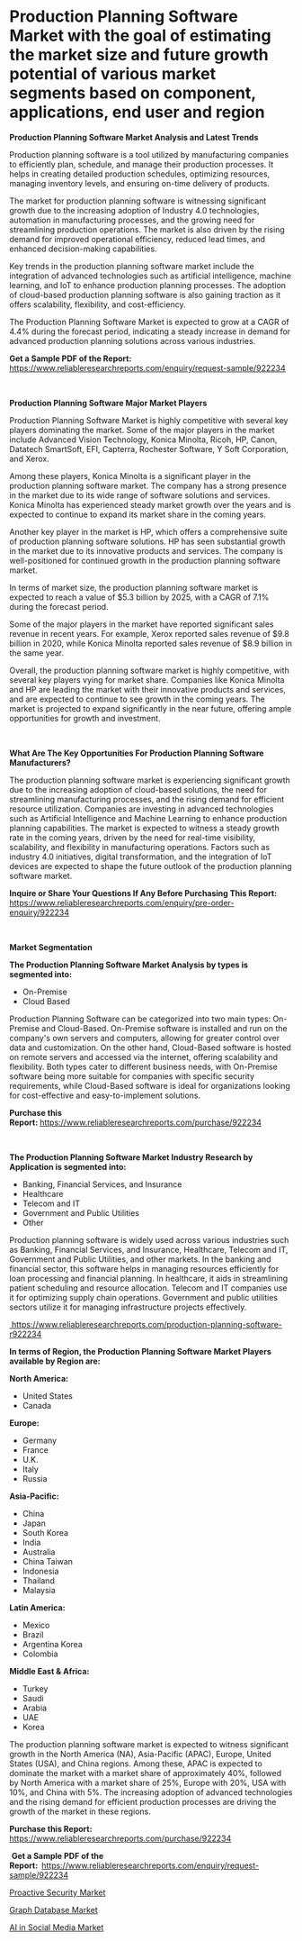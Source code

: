 <p><h1>Production Planning Software Market with the goal of estimating the market size and future growth potential of various market segments based on component, applications, end user and region</h1></p><p><strong>Production Planning Software Market Analysis and Latest Trends</strong></p>
<p><p>Production planning software is a tool utilized by manufacturing companies to efficiently plan, schedule, and manage their production processes. It helps in creating detailed production schedules, optimizing resources, managing inventory levels, and ensuring on-time delivery of products.</p><p>The market for production planning software is witnessing significant growth due to the increasing adoption of Industry 4.0 technologies, automation in manufacturing processes, and the growing need for streamlining production operations. The market is also driven by the rising demand for improved operational efficiency, reduced lead times, and enhanced decision-making capabilities.</p><p>Key trends in the production planning software market include the integration of advanced technologies such as artificial intelligence, machine learning, and IoT to enhance production planning processes. The adoption of cloud-based production planning software is also gaining traction as it offers scalability, flexibility, and cost-efficiency.</p><p>The Production Planning Software Market is expected to grow at a CAGR of 4.4% during the forecast period, indicating a steady increase in demand for advanced production planning solutions across various industries.</p></p>
<p><strong>Get a Sample PDF of the Report:&nbsp;</strong> <a href="https://www.reliableresearchreports.com/enquiry/request-sample/922234">https://www.reliableresearchreports.com/enquiry/request-sample/922234</a></p>
<p>&nbsp;</p>
<p><strong>Production Planning Software Major Market Players</strong></p>
<p><p>Production Planning Software Market is highly competitive with several key players dominating the market. Some of the major players in the market include Advanced Vision Technology, Konica Minolta, Ricoh, HP, Canon, Datatech SmartSoft, EFI, Capterra, Rochester Software, Y Soft Corporation, and Xerox.</p><p>Among these players, Konica Minolta is a significant player in the production planning software market. The company has a strong presence in the market due to its wide range of software solutions and services. Konica Minolta has experienced steady market growth over the years and is expected to continue to expand its market share in the coming years.</p><p>Another key player in the market is HP, which offers a comprehensive suite of production planning software solutions. HP has seen substantial growth in the market due to its innovative products and services. The company is well-positioned for continued growth in the production planning software market.</p><p>In terms of market size, the production planning software market is expected to reach a value of $5.3 billion by 2025, with a CAGR of 7.1% during the forecast period.</p><p>Some of the major players in the market have reported significant sales revenue in recent years. For example, Xerox reported sales revenue of $9.8 billion in 2020, while Konica Minolta reported sales revenue of $8.9 billion in the same year.</p><p>Overall, the production planning software market is highly competitive, with several key players vying for market share. Companies like Konica Minolta and HP are leading the market with their innovative products and services, and are expected to continue to see growth in the coming years. The market is projected to expand significantly in the near future, offering ample opportunities for growth and investment.</p></p>
<p>&nbsp;</p>
<p><strong>What Are The Key Opportunities For Production Planning Software Manufacturers?</strong></p>
<p><p>The production planning software market is experiencing significant growth due to the increasing adoption of cloud-based solutions, the need for streamlining manufacturing processes, and the rising demand for efficient resource utilization. Companies are investing in advanced technologies such as Artificial Intelligence and Machine Learning to enhance production planning capabilities. The market is expected to witness a steady growth rate in the coming years, driven by the need for real-time visibility, scalability, and flexibility in manufacturing operations. Factors such as industry 4.0 initiatives, digital transformation, and the integration of IoT devices are expected to shape the future outlook of the production planning software market.</p></p>
<p><strong>Inquire or Share Your Questions If Any Before Purchasing This Report:</strong> <a href="https://www.reliableresearchreports.com/enquiry/pre-order-enquiry/922234">https://www.reliableresearchreports.com/enquiry/pre-order-enquiry/922234</a></p>
<p>&nbsp;</p>
<p><strong>Market Segmentation</strong></p>
<p><strong>The Production Planning Software Market Analysis by types is segmented into:</strong></p>
<p><ul><li>On-Premise</li><li>Cloud Based</li></ul></p>
<p><p>Production Planning Software can be categorized into two main types: On-Premise and Cloud-Based. On-Premise software is installed and run on the company's own servers and computers, allowing for greater control over data and customization. On the other hand, Cloud-Based software is hosted on remote servers and accessed via the internet, offering scalability and flexibility. Both types cater to different business needs, with On-Premise software being more suitable for companies with specific security requirements, while Cloud-Based software is ideal for organizations looking for cost-effective and easy-to-implement solutions.</p></p>
<p><strong>Purchase this Report:&nbsp;</strong><a href="https://www.reliableresearchreports.com/purchase/922234">https://www.reliableresearchreports.com/purchase/922234</a></p>
<p>&nbsp;</p>
<p><strong>The Production Planning Software Market Industry Research by Application is segmented into:</strong></p>
<p><ul><li>Banking, Financial Services, and Insurance</li><li>Healthcare</li><li>Telecom and IT</li><li>Government and Public Utilities</li><li>Other</li></ul></p>
<p><p>Production planning software is widely used across various industries such as Banking, Financial Services, and Insurance, Healthcare, Telecom and IT, Government and Public Utilities, and other markets. In the banking and financial sector, this software helps in managing resources efficiently for loan processing and financial planning. In healthcare, it aids in streamlining patient scheduling and resource allocation. Telecom and IT companies use it for optimizing supply chain operations. Government and public utilities sectors utilize it for managing infrastructure projects effectively.</p></p>
<p><a href="https://www.reliableresearchreports.com/production-planning-software-r922234">&nbsp;https://www.reliableresearchreports.com/production-planning-software-r922234</a></p>
<p><strong>In terms of Region, the Production Planning Software Market Players available by Region are:</strong></p>
<p>
    <p> <strong> North America: </strong>
        <ul>
            <li>United States</li>
            <li>Canada</li>
        </ul>
        </p> 
    <p> <strong> Europe: </strong>
        <ul>
            <li>Germany</li>
            <li>France</li>
            <li>U.K.</li>
            <li>Italy</li>
            <li>Russia</li>
        </ul>
        </p> 
    <p> <strong> Asia-Pacific: </strong>
        <ul>
            <li>China</li>
            <li>Japan</li>
            <li>South Korea</li>
            <li>India</li>
            <li>Australia</li>
            <li>China Taiwan</li>
            <li>Indonesia</li>
            <li>Thailand</li>
            <li>Malaysia</li>
        </ul>
        </p> 
    <p> <strong> Latin America: </strong>
        <ul>
            <li>Mexico</li>
            <li>Brazil</li>
            <li>Argentina Korea</li>
            <li>Colombia</li>
        </ul>
        </p> 
    <p> <strong> Middle East & Africa: </strong>
        <ul>
            <li>Turkey</li>
            <li>Saudi</li>
            <li>Arabia</li>
            <li>UAE</li>
            <li>Korea</li>
        </ul>
    </p>
    </p>
<p><p>The production planning software market is expected to witness significant growth in the North America (NA), Asia-Pacific (APAC), Europe, United States (USA), and China regions. Among these, APAC is expected to dominate the market with a market share of approximately 40%, followed by North America with a market share of 25%, Europe with 20%, USA with 10%, and China with 5%. The increasing adoption of advanced technologies and the rising demand for efficient production processes are driving the growth of the market in these regions.</p></p>
<p><strong>Purchase this Report: </strong><a href="https://www.reliableresearchreports.com/purchase/922234">https://www.reliableresearchreports.com/purchase/922234</a></p>
<p>&nbsp;<strong>Get a Sample PDF of the Report:&nbsp;&nbsp;</strong><a href="https://www.reliableresearchreports.com/enquiry/request-sample/922234">https://www.reliableresearchreports.com/enquiry/request-sample/922234</a></p>
<p><strong></strong></p>
<p><p><a href="https://www.linkedin.com/pulse/proactive-security-market-size-outlook-forecast-2024-2031-4tpwe">Proactive Security Market</a></p><p><a href="https://www.linkedin.com/pulse/graph-database-market-outlook-industry-overview-forecast-2024-2031-71nge">Graph Database Market</a></p><p><a href="https://www.linkedin.com/pulse/ai-social-media-market-comprehensive-assessment-type-application-7tzqe">AI in Social Media Market</a></p></p>